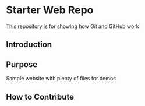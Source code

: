 # Starter Web Repo

This repository is for showing how Git and GitHub work
## Introduction

## Purpose

Sample website with plenty of files for demos

## How to Contribute
